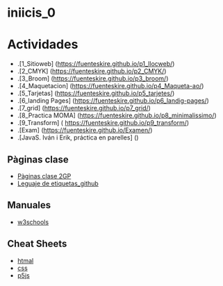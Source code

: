 # iniicis_0

# Actividades
* .[1_Sitioweb] (https://fuenteskire.github.io/p1_llocweb/)
* .[2_CMYK] (https://fuenteskire.github.io/p2_CMYK/)
* .[3_Broom] (https://fuenteskire.github.io/p3_broom/)
* .[4_Maquetacion] (https://fuenteskire.github.io/p4_Maqueta-ao/)
* .[5_Tarjetas] (https://fuenteskire.github.io/p5_tarjetes/)
* .[6_landing Pages] (https://fuenteskire.github.io/p6_landig-pages/)
* .[7_grid] (https://fuenteskire.github.io/p7_grid/)
* .[8_Practica MOMA] (https://fuenteskire.github.io/p8_minimalissimo/)
* .[9_Transform] ( https://fuenteskire.github.io/p9_transform/)
* .[Exam] (https://fuenteskire.github.io/Examen/)
* .[JavaS. Iván i Erik, práctica en parelles] ()

## Pàginas clase
* [Pàginas clase 2GP](https://arquesm.github.io/2GP/)
* [Leguaje de etiquetas_github](https://github.com/adam-p/markdown-here/wiki/Markdown-Cheatsheet)

## Manuales
* [w3schools](https://www.w3schools.com/)

## Cheat Sheets
* [htmal](https://websitesetup.org/HTML5-cheat-sheet.pdf)
* [css](https://websitesetup.org/wp-content/uploads/2016/10/wsu-css-cheat-sheet.pdf)
* [p5js](https://github.com/bmoren/p5js-cheat-sheet)
